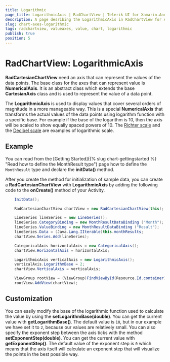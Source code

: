 ```yaml
---
title: Logarithmic
page_title: LogarithmicAxis | RadChartView | Telerik UI for Xamarin.Android Documentation
description: A page desribing the LogarithmicAxis in RadChartView for Android. This article explains the most important things you need to know before using Value axes.
slug: chart-axes-logarithmic
tags: radchartview, valueaxes, value, chart, logarithmic
publish: true
position: 5
---
```


# RadChartView: LogarithmicAxis

**RadCartesianChartView** need an axis that can represent the values of the data points. The base class for the axes that can represent value is **NumericalAxis**.
It is an abstract class which extends the base **CartesianAxis** class and is used to represent the value of a data point.

The **LogarithmicAxis** is used to display values that cover several orders of magnitude in a more manageable way. This is a special **NumericalAxis** that transforms the actual values of the data points using logarithm function with a specific base. For example if the base of the logarithm is 10, then the axis will be scaled to show equally spaced powers of 10. The <a href="http://en.wikipedia.org/wiki/Richter_scale" target="_blank">Richter scale</a> and the <a href="http://en.wikipedia.org/wiki/Decibel_Scale" target="_blank">Decibel scale</a> are examples of logarithmic scale.

## Example

You can read from the [Getting Started]({% slug chart-gettingstarted %} "Read how to define the MonthResult type") page how to define the `MonthResult` type and declare the **initData()** method.

After you create the method for initialization of sample data, you can create a **RadCartesianChartView** with **LogarithmicAxis** by adding the following code to the **onCreate()** method of your Activity.


```C#
	InitData();

	RadCartesianChartView chartView = new RadCartesianChartView(this);

	LineSeries lineSeries = new LineSeries();
	lineSeries.CategoryBinding = new MonthResultDataBinding ("Month");
	lineSeries.ValueBinding = new MonthResultDataBinding ("Result");
	lineSeries.Data = (Java.Lang.IIterable)this.monthResults;
	chartView.Series.Add(lineSeries);

	CategoricalAxis horizontalAxis = new CategoricalAxis();
	chartView.HorizontalAxis = horizontalAxis;

	LogarithmicAxis verticalAxis = new LogarithmicAxis();
	verticalAxis.LogarithmBase = 2;
	chartView.VerticalAxis = verticalAxis;

	ViewGroup rootView = (ViewGroup)FindViewById(Resource.Id.container);
	rootView.AddView(chartView);
```
## Customization

You can easily modify the base of the logarithmic function used to calculate the value by using the **setLogarithmBase(double)**. You can get the current value with **getLogarithmBase()**. The default value is `10`, but in our example we have set it to `2`, because our values are relatively small. You can also specify the exponent step between the axis ticks with the method **setExponentStep(double)**. You can get the current value with **getExponentStep()**. The default value of the exponent step is `0` which means that the axis itself will calculate an exponent step that will visualize the points in the best possible way.
